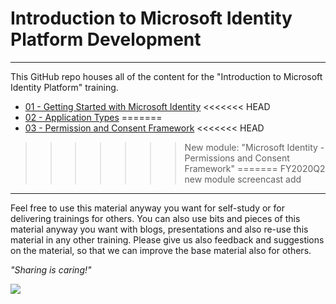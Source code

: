 # Introduction to Microsoft Identity Platform Development

----------

This GitHub repo houses all of the content for the "Introduction to Microsoft Identity Platform" training.

- [01 - Getting Started with Microsoft Identity](01%20Getting%20Started%20Microsoft%20Identity)
<<<<<<< HEAD
- [02 - Application Types](02%20Application%20Types)
=======
- [03 - Permission and Consent Framework](03%20Permission%20and%20Consent%20Framework)
<<<<<<< HEAD
>>>>>>> New module: "Microsoft Identity - Permissions and Consent Framework"
=======
>>>>>>> FY2020Q2 new module screencast add

----------

Feel free to use this material anyway you want for self-study or for delivering trainings for others. You can also use bits and pieces of this material anyway you want with blogs, presentations and also re-use this material in any other training. Please give us also feedback and suggestions on the material, so that we can improve the base material also for others.

*"Sharing is caring!"*

<img src="https://telemetry.sharepointpnp.com/TrainingContent/Identity/readme.md" />
